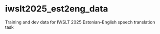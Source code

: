 # iwslt2025_est2eng_data
Training and dev data for IWSLT 2025 Estonian-English speech translation task
